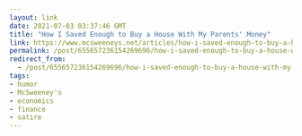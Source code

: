 ```yaml
---
layout: link
date: 2021-07-03 03:37:46 GMT
title: "How I Saved Enough to Buy a House With My Parents' Money"
link: https://www.mcsweeneys.net/articles/how-i-saved-enough-to-buy-a-house-with-my-parents-money
permalink: /post/655657236154269696/how-i-saved-enough-to-buy-a-house-with-my-parents
redirect_from: 
  - /post/655657236154269696/how-i-saved-enough-to-buy-a-house-with-my-parents
tags:
- humor
- McSweeney's
- economics
- finance
- satire
---
```

